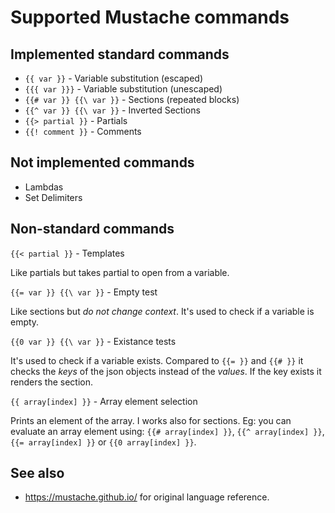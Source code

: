 Supported Mustache commands
===========================

## Implemented standard commands

* ``{{ var }}`` - Variable substitution (escaped)
* ``{{{ var }}}`` - Variable substitution (unescaped)
* ``{{# var }} {{\ var }}`` - Sections (repeated blocks)
* ``{{^ var }} {{\ var }}`` - Inverted Sections
* ``{{> partial }}`` - Partials
* ``{{! comment }}`` - Comments

## Not implemented commands

* Lambdas
* Set Delimiters

## Non-standard commands

``{{< partial }}`` - Templates

Like partials but takes partial to open from a variable.

``{{= var }} {{\ var }}`` - Empty test

Like sections but *do not change context*.
It's used to check if a variable is empty.

``{{0 var }} {{\ var }}`` - Existance tests

It's used to check if a variable exists.
Compared to ``{{= }}`` and ``{{# }}`` it checks the *keys* of the json
objects instead of the *values*. If the key exists it renders the section.

``{{ array[index] }}`` - Array element selection

Prints an element of the array.
I works also for sections. Eg: you can evaluate an array element using:
``{{# array[index] }}``, ``{{^ array[index] }}``, ``{{= array[index] }}``
or ``{{0 array[index] }}``.

## See also

* https://mustache.github.io/ for original language reference.
